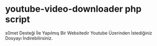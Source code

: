 # youtube-video-downloader php script
s0met 
  Desteği İle Yapılmış Bir Websitedir
  Youtube Üzerinden İstediğiniz Dosyayı İndirebilirsiniz.
